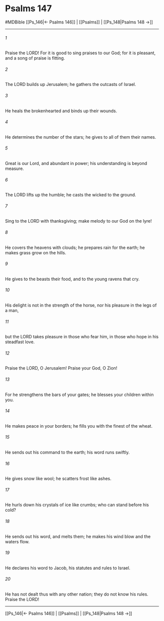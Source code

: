 # Psalms 147
#MDBible
[[Ps_146|← Psalms 146]] | [[Psalms]] | [[Ps_148|Psalms 148 →]]

***

###### 1 
Praise the LORD! For it is good to sing praises to our God; for it is pleasant, and a song of praise is fitting. 

###### 2 
The LORD builds up Jerusalem; he gathers the outcasts of Israel. 

###### 3 
He heals the brokenhearted and binds up their wounds. 

###### 4 
He determines the number of the stars; he gives to all of them their names. 

###### 5 
Great is our Lord, and abundant in power; his understanding is beyond measure. 

###### 6 
The LORD lifts up the humble; he casts the wicked to the ground. 

###### 7 
Sing to the LORD with thanksgiving; make melody to our God on the lyre! 

###### 8 
He covers the heavens with clouds; he prepares rain for the earth; he makes grass grow on the hills. 

###### 9 
He gives to the beasts their food, and to the young ravens that cry. 

###### 10 
His delight is not in the strength of the horse, nor his pleasure in the legs of a man, 

###### 11 
but the LORD takes pleasure in those who fear him, in those who hope in his steadfast love. 

###### 12 
Praise the LORD, O Jerusalem! Praise your God, O Zion! 

###### 13 
For he strengthens the bars of your gates; he blesses your children within you. 

###### 14 
He makes peace in your borders; he fills you with the finest of the wheat. 

###### 15 
He sends out his command to the earth; his word runs swiftly. 

###### 16 
He gives snow like wool; he scatters frost like ashes. 

###### 17 
He hurls down his crystals of ice like crumbs; who can stand before his cold? 

###### 18 
He sends out his word, and melts them; he makes his wind blow and the waters flow. 

###### 19 
He declares his word to Jacob, his statutes and rules to Israel. 

###### 20 
He has not dealt thus with any other nation; they do not know his rules. Praise the LORD! 

***

[[Ps_146|← Psalms 146]] | [[Psalms]] | [[Ps_148|Psalms 148 →]]
